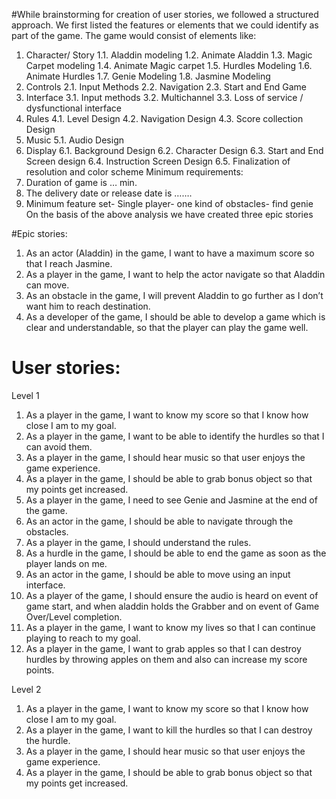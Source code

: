 #While brainstorming for creation of user stories, we followed a structured approach. We first listed the features or elements that we could identify as part of the game. 
The game would consist of elements like:
1.	Character/ Story
1.1.	Aladdin modeling
1.2.	Animate Aladdin
1.3.	Magic Carpet modeling
1.4.	Animate Magic carpet
1.5.	Hurdles Modeling
1.6.	Animate Hurdles
1.7.	Genie Modeling
1.8.	Jasmine Modeling
2.	Controls
2.1.	Input Methods 
2.2.	Navigation
2.3.	Start and End Game
3.	Interface
3.1.	Input methods
3.2.	Multichannel 
3.3.	Loss of service / dysfunctional interface 
4.	Rules
4.1.	Level Design 
4.2.	Navigation Design
4.3.	Score collection Design
5.	Music
5.1.	Audio Design
6.	Display
6.1.	Background Design
6.2.	Character Design
6.3.	Start and End Screen design
6.4.	Instruction Screen Design
6.5.	Finalization of resolution and color scheme
Minimum requirements: 
1.	Duration of game is … min.
2.	The delivery date or release date is …….
3.	Minimum feature set- Single player- one kind of obstacles- find genie
On the basis of the above analysis we have created three epic stories

#Epic stories:
1.	As an actor (Aladdin) in the game, I want to have a maximum score so that I reach Jasmine.
2.	As a player in the game, I want to help the actor navigate so that Aladdin can move.
3.	As an obstacle in the game, I will prevent Aladdin to go further as I don’t want him to reach destination.
4.	As a developer of the game, I should be able to develop a game which is clear and understandable, so that the player can play the game well.


# User stories:
Level 1
1.	As a player in the game, I want to know my score so that I know how close I am to my goal.
2.	As a player in the game, I want to be able to identify the hurdles so that I can avoid them.
3.	As a player in the game, I should hear music so that user enjoys the game experience.
4.  As a player in the game, I should be able to grab bonus object so that my points get increased.
5.	As a player in the game, I need to see Genie and Jasmine at the end of the game.
6.	As an actor in the game, I should be able to navigate through the obstacles.
7.	As a player in the game, I should understand the rules.
8.	As a hurdle in the game, I should be able to end the game as soon as the player lands on me.
9.	As an actor in the game, I should be able to move using an input interface.
10.	As a player of the game, I should ensure the audio is heard on event of game start, and when aladdin holds the Grabber and on event of Game Over/Level completion.
11.	As a player in the game, I want to know my lives so that I can continue playing to reach to my goal.
12.	As a player in the game, I want to grab apples so that I can destroy hurdles by throwing apples on them and also can increase my score points.

Level 2
1.  As a player in the game, I want to know my score so that I know how close I am to my goal.
2.  As a player in the game, I want to kill the hurdles so that I can destroy the hurdle.
3.  As a player in the game, I should hear music so that user enjoys the game experience.
4.  As a player in the game, I should be able to grab bonus object so that my points get increased.


